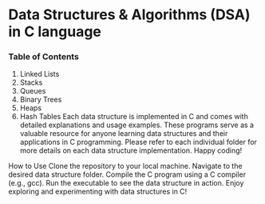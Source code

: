 # Data Structures & Algorithms (DSA) in C language

### Table of Contents
1. Linked Lists
2. Stacks
3. Queues
4. Binary Trees
5. Heaps
6. Hash Tables
Each data structure is implemented in C and comes with detailed explanations and usage examples. These programs serve as a valuable resource for anyone learning data structures and their applications in C programming.
Please refer to each individual folder for more details on each data structure implementation. Happy coding!

How to Use
Clone the repository to your local machine.
Navigate to the desired data structure folder.
Compile the C program using a C compiler (e.g., gcc).
Run the executable to see the data structure in action.
Enjoy exploring and experimenting with data structures in C!
